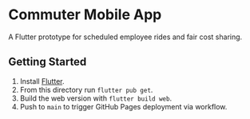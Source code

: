 # Commuter Mobile App

A Flutter prototype for scheduled employee rides and fair cost sharing.

## Getting Started

1. Install [Flutter](https://docs.flutter.dev/get-started/install).
2. From this directory run `flutter pub get`.
3. Build the web version with `flutter build web`.
4. Push to `main` to trigger GitHub Pages deployment via workflow.
